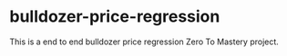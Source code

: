 # bulldozer-price-regression
This is a end to end bulldozer price regression Zero To Mastery project.
